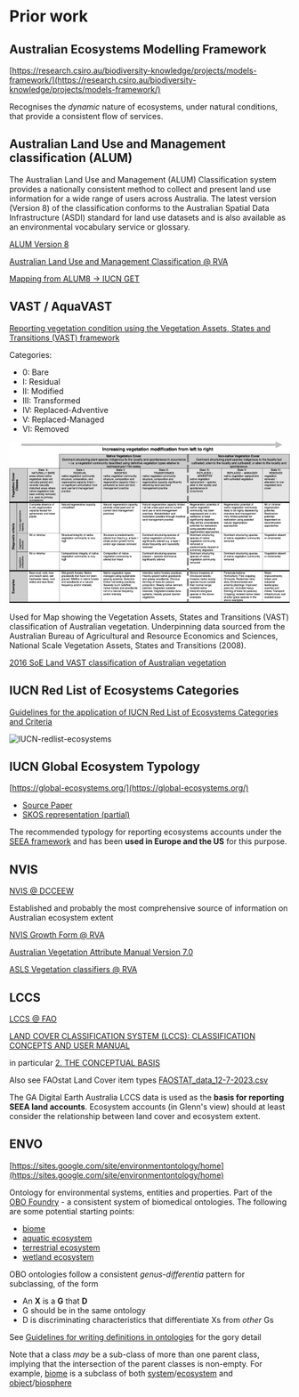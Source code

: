 # Prior work

## Australian Ecosystems Modelling Framework

[https://research.csiro.au/biodiversity-knowledge/projects/models-framework/](https://research.csiro.au/biodiversity-knowledge/projects/models-framework/)

Recognises the _dynamic_ nature of ecosystems, under natural conditions, that provide a consistent flow of services.

## Australian Land Use and Management classification (ALUM)

The Australian Land Use and Management (ALUM) Classification system provides a nationally consistent method to collect and present land use information for a wide range of users across Australia. The latest version (Version 8) of the classification conforms to the Australian Spatial Data Infrastructure (ASDI) standard for land use datasets and is also available as an environmental vocabulary service or glossary.

[ALUM Version 8](https://www.agriculture.gov.au/abares/aclump/land-use/alum-classification)

[Australian Land Use and Management Classification @ RVA](https://vocabs.ardc.edu.au/viewById/193)

[Mapping from ALUM8 &rarr; IUCN GET](https://github.com/CSIRO-enviro-informatics/ecosystem-typology/files/13446193/ALUMv8.xlsx)

## VAST / AquaVAST

[Reporting vegetation condition using the Vegetation Assets, States and Transitions (VAST) framework](https://doi.org/10.1111/j.1442-8903.2006.00292.x)

Categories:

- 0: Bare
- I: Residual
- II: Modified
- III: Transformed
- IV: Replaced-Adventive
- V: Replaced-Managed
- VI: Removed

![Vegetation Assets, States and Transitions with columns representing states and shifts between them defined as transitions.](../VAST/emr_292_f1.gif)

Used for Map showing the Vegetation Assets, States and Transitions (VAST) classification of Australian vegetation. Underpinning data sourced from the Australian Bureau of Agricultural and Resource Economics and Sciences, National Scale Vegetation Assets, States and Transitions (2008).

[2016 SoE Land VAST classification of Australian vegetation](https://data.gov.au/dataset/ds-dga-f093534a-cd3d-4284-a084-0dfabb399272/details)

## IUCN Red List of Ecosystems Categories

[Guidelines for the application of IUCN Red List of Ecosystems Categories and Criteria](https://portals.iucn.org/library/sites/library/files/documents/2016-010.pdf)

![IUCN-redlist-ecosystems](https://github.com/CSIRO-enviro-informatics/ecosystem-typology/assets/608303/cd58a310-57e2-427d-ac0c-3f7b41f91237)

## IUCN Global Ecosystem Typology

[https://global-ecosystems.org/](https://global-ecosystems.org/)

- [Source Paper](https://www.nature.com/articles/s41586-022-05318-4)
- [SKOS representation (partial)](../IUCN/GET/rdf/)

The recommended typology for reporting ecosystems accounts under the [SEEA framework](https://seea.un.org/ecosystem-accounting/) and has been **used in Europe and the US** for this purpose.

## NVIS

[NVIS @ DCCEEW](https://www.dcceew.gov.au/environment/land/native-vegetation/national-vegetation-information-syste)

Established and probably the most comprehensive source of information on Australian ecosystem extent

[NVIS Growth Form @ RVA](https://vocabs.ardc.edu.au/viewById/174)

[Australian Vegetation Attribute Manual Version 7.0](https://www.dcceew.gov.au/environment/land/publications/australian-vegetation-attribute-manual-version-7)

[ASLS Vegetation classifiers @ RVA](https://vocabs.ardc.edu.au/viewById/636)

## LCCS

[LCCS @ FAO](https://www.fao.org/land-water/land/land-governance/land-resources-planning-toolbox/category/details/en/c/1036361/)

[LAND COVER CLASSIFICATION SYSTEM (LCCS): CLASSIFICATION CONCEPTS AND USER MANUAL](https://www.fao.org/3/x0596e/x0596e00.htm)

in particular
[2. THE CONCEPTUAL BASIS](https://www.fao.org/3/x0596e/x0596e01f.htm#p381_40252)

Also see FAOstat Land Cover item types
[FAOSTAT_data_12-7-2023.csv](https://github.com/CSIRO-enviro-informatics/ecosystem-typology/files/13594902/FAOSTAT_data_12-7-2023.csv)

The GA Digital Earth Australia LCCS data is used as the **basis for reporting SEEA land accounts**. Ecosystem accounts (in Glenn's view) should at least consider the relationship between land cover and ecosystem extent.

## ENVO

[https://sites.google.com/site/environmentontology/home](https://sites.google.com/site/environmentontology/home)

Ontology for environmental systems, entities and properties.
Part of the [OBO Foundry](http://obofoundry.org/) - a consistent system of biomedical ontologies. The following are some potential starting points:

- [biome](http://www.ebi.ac.uk/ols4/ontologies/envo/classes/http%253A%252F%252Fpurl.obolibrary.org%252Fobo%252FENVO_00000428)
- [aquatic ecosystem](http://www.ebi.ac.uk/ols4/ontologies/envo/classes/http%253A%252F%252Fpurl.obolibrary.org%252Fobo%252FENVO_01001787)
- [terrestrial ecosystem](https://www.ebi.ac.uk/ols/ontologies/envo/terms?iri=http%3A%2F%2Fpurl.obolibrary.org%2Fobo%2FENVO_01001790)
- [wetland ecosystem](https://www.ebi.ac.uk/ols/ontologies/envo/terms?iri=http%3A%2F%2Fpurl.obolibrary.org%2Fobo%2FENVO_01001209&lang=en&viewMode=All&siblings=false)

OBO ontologies follow a consistent _genus-differentia_ pattern for subclassing, of the form

- An **X** is a **G** that **D**
- G should be in the same ontology
- D is discriminating characteristics that differentiate Xs from _other_ Gs

See [Guidelines for writing definitions in ontologies](https://philpapers.org/archive/SEPGFW.pdf) for the gory detail

Note that a class _may_ be a sub-class of more than one parent class, implying that the intersection of the parent classes is non-empty.
For example, [biome](http://www.ebi.ac.uk/ols4/ontologies/envo/classes/http%253A%252F%252Fpurl.obolibrary.org%252Fobo%252FENVO_00000428) is a subclass of both [system](http://www.ebi.ac.uk/ols4/ontologies/envo/classes/http%253A%252F%252Fpurl.obolibrary.org%252Fobo%252FRO_0002577)/[ecosystem](http://www.ebi.ac.uk/ols4/ontologies/envo/classes/http%253A%252F%252Fpurl.obolibrary.org%252Fobo%252FENVO_01001110) and [object](http://www.ebi.ac.uk/ols4/ontologies/envo/classes/http%253A%252F%252Fpurl.obolibrary.org%252Fobo%252FBFO_0000030)/[biosphere](http://www.ebi.ac.uk/ols4/ontologies/envo/classes/http%253A%252F%252Fpurl.obolibrary.org%252Fobo%252FENVO_01000817)
